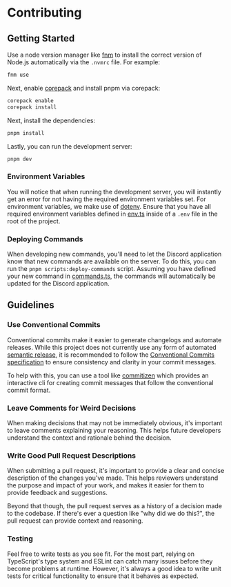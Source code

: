# Contributing

## Getting Started

Use a node version manager like [fnm](https://github.com/Schniz/fnm) to install the correct version of Node.js automatically via the `.nvmrc` file. For example:

```sh
fnm use
```

Next, enable [corepack](https://nodejs.org/api/corepack.html) and install pnpm via corepack:

```sh
corepack enable
corepack install
```

Next, install the dependencies:

```sh
pnpm install
```

Lastly, you can run the development server:

```sh
pnpm dev
```

### Environment Variables

You will notice that when running the development server, you will instantly get an error for not having the required environment variables set. For environment variables, we make use of [dotenv](https://github.com/motdotla/dotenv). Ensure that you have all required environment variables defined in [env.ts](./src/env.ts) inside of a `.env` file in the root of the project.

### Deploying Commands

When developing new commands, you'll need to let the Discord application know that new commands are available on the server. To do this, you can run the `pnpm scripts:deploy-commands` script. Assuming you have defined your new command in [commands.ts](./src/commands.ts), the commands will automatically be updated for the Discord application.

## Guidelines

### Use Conventional Commits

Conventional commits make it easier to generate changelogs and automate releases. While this project does not currently use any form of automated [semantic release](https://github.com/semantic-release/semantic-release), it is recommended to follow the [Conventional Commits specification](https://www.conventionalcommits.org) to ensure consistency and clarity in your commit messages.

To help with this, you can use a tool like [commitizen](https://github.com/commitizen/cz-cli) which provides an interactive cli for creating commit messages that follow the conventional commit format.

### Leave Comments for Weird Decisions

When making decisions that may not be immediately obvious, it's important to leave comments explaining your reasoning. This helps future developers understand the context and rationale behind the decision.

### Write Good Pull Request Descriptions

When submitting a pull request, it's important to provide a clear and concise description of the changes you've made. This helps reviewers understand the purpose and impact of your work, and makes it easier for them to provide feedback and suggestions.

Beyond that though, the pull request serves as a history of a decision made to the codebase. If there's ever a question like "why did we do this?", the pull request can provide context and reasoning.

### Testing

Feel free to write tests as you see fit. For the most part, relying on TypeScript's type system and ESLint can catch many issues before they become problems at runtime. However, it's always a good idea to write unit tests for critical functionality to ensure that it behaves as expected.
